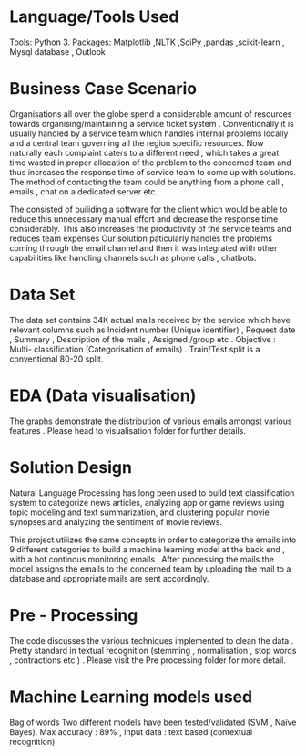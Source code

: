 # Language/Tools Used

Tools: Python 3. Packages: Matplotlib ,NLTK ,SciPy ,pandas ,scikit-learn , Mysql database , Outlook

# Business Case Scenario

Organisations all over the globe spend a considerable amount of resources towards organising/maintaining a service ticket system . Conventionally it is usually handled by a service team which handles internal problems locally and a central team governing all the region specific resources. Now naturally each complaint caters to a different need , which takes a great time wasted in proper allocation of the problem to the concerned team and thus increases the response time of service team to come up with solutions.
The method of contacting the team could be anything from a phone call , emails , chat on a dedicated server etc.

The consisted of builiding a software for the client which would be able to reduce this unnecessary manual effort and decrease the response time considerably. This also increases the productivity of the service teams and reduces team expenses
Our solution paticularly handles the problems coming through the email channel and then it was integrated with other capabilities like handling channels such as phone calls , chatbots.

# Data Set
The data set contains 34K actual mails received by the service which have relevant columns such as Incident number (Unique identifier) , Request date ,  Summary , Description of the mails , Assigned /group etc . 
Objective  : Multi- classification (Categorisation of emails) .
Train/Test split is a conventional 80-20 split.

# EDA (Data visualisation)
The graphs demonstrate the distribution of various emails amongst various features . Please head to visualisation folder for further details. 

# Solution Design 
Natural Language Processing has long been used to build text classification system to categorize news articles, analyzing app or game reviews using topic modeling and text summarization, and clustering popular movie synopses and analyzing the sentiment of movie reviews.

This project utilizes the same concepts in order to categorize the emails into 9 different categories to build a machine learning model at the back end , with a bot continous monitoring emails . After processing the mails the model assigns the emails to the concerned team by uploading the mail to a database and appropriate mails are sent accordingly.

# Pre - Processing 
The code discusses the various techniques implemented to clean the data . Pretty standard in textual recognition (stemming , normalisation , stop words , contractions etc ) . Please visit the Pre processing folder for more detail.

# Machine Learning models used
Bag of words 
Two different models have been tested/validated (SVM , Naïve Bayes).
Max accuracy : 89% , Input data : text based (contextual recognition)


